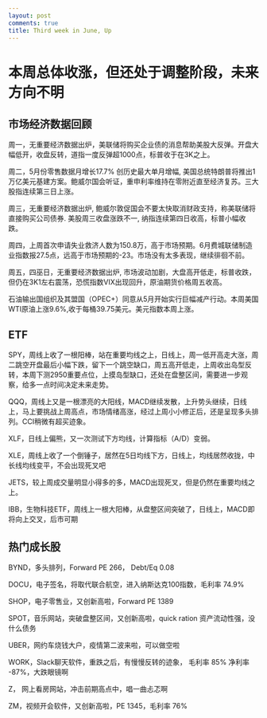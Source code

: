 ```yaml
---
layout: post
comments: true
title: Third week in June, Up 
---
```


# 本周总体收涨，但还处于调整阶段，未来方向不明

## 市场经济数据回顾

周一，无重要经济数据出炉，美联储将购买企业债的消息帮助美股大反弹。开盘大幅低开，收盘反转，道指一度反弹超1000点，标普收于在3K之上。


周二，5月份零售数据月增长17.7% 创历史最大单月增幅, 美国总统特朗普将推出1万亿美元基建方案。鲍威尔国会听证，重申利率维持在零附近直至经济复苏。三大股指连续第三日上涨。


周三，无重要经济数据出炉, 鲍威尔敦促国会不要太快取消财政支持，称美联储将直接购买公司债券. 美股周三收盘涨跌不一, 纳指连续第四日收高，标普小幅收跌。


周四，上周首次申请失业救济人数为150.8万，高于市场预期。6月费城联储制造业指数报27.5点，远高于市场预期的-23。市场没有太多表现，继续徘徊不前。


周五，四巫日，无重要经济数据出炉, 市场波动加剧，大盘高开低走，标普收跌，但仍在3K1左右震荡，恐慌指数VIX出现回升，原油期货价格周五收高。

石油输出国组织及其盟国（OPEC+）同意从5月开始实行巨幅减产行动。本周美国WTI原油上涨9.6%,收于每桶39.75美元。美元指数本周上涨。

			
## ETF

SPY，周线上收了一根阳棒，站在重要均线之上，日线上，周一低开高走大涨，周二跳空开盘最后小幅下跌，留下一个跳空缺口，周五高开低走，上周收出岛型反转，本周下测2950重要点位，上摸岛型缺口，还处在盘整区间，需要进一步观察，给多一点时间决定未来走势。

QQQ，周线上又是一根漂亮的大阳线，MACD继续发散，上升势头继续，日线上，马上要挑战上周高点，市场情绪高涨，经过上周小小修正后，还是呈现多头排列。CCI稍微有超买迹象。

XLF，日线上偏熊，又一次测试下方均线，计算指标（A/D）变弱。

XLE，周线上收了一个倒锤子，居然在5日均线下方，日线上，均线居然收拢，中长线均线变平，不会出现死叉吧

JETS，较上周成交量明显小得多的多，MACD出现死叉，但是仍然在重要均线之上。

IBB，生物科技ETF，周线上一根大阳棒，从盘整区间突破了，日线上，MACD即将向上交叉，后市可期


## 热门成长股

BYND，多头排列，Forward PE 266， Debt/Eq 0.08

DOCU，电子签名，将取代联合航空，进入纳斯达克100指数，毛利率 74.9%

SHOP，电子零售业，又创新高啦，Forward PE 1389

SPOT，音乐网站，突破盘整区间，又创新高啦，quick ration 资产流动性强，没什么债务

UBER，网约车烧钱大户，疫情第二波来啦，可以做空啦

WORK，Slack聊天软件，重跌之后，有慢慢反转的迹象， 毛利率 85% 净利率 -87%，大跌眼镜啊

Z， 网上看房网站，冲击前期高点中，唱一曲忐忑啊

ZM，视频开会软件，又创新高啦，PE 1345，毛利率 76%





